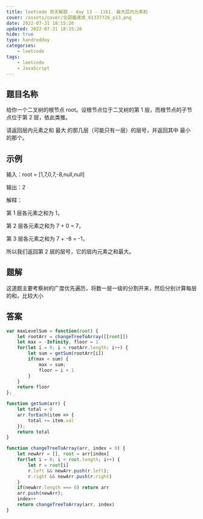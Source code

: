 ```yaml
---
title: leetcode 百天解题 - day 13 - 1161. 最大层内元素和
cover: /assets/cover/全図鑑達成_61337726_p13.png
date: 2022-07-31 18:15:26
updated: 2022-07-31 18:15:26
hide: true
type: handredday
categories:
    - leetcode
tags:
    - leetcode
    - JavaScript
---
```

## 题目名称

给你一个二叉树的根节点 root。设根节点位于二叉树的第 1 层，而根节点的子节点位于第 2 层，依此类推。

请返回层内元素之和 最大 的那几层（可能只有一层）的层号，并返回其中 最小 的那个。

## 示例

输入：root = [1,7,0,7,-8,null,null]

输出：2

解释：

第 1 层各元素之和为 1，

第 2 层各元素之和为 7 + 0 = 7，

第 3 层各元素之和为 7 + -8 = -1，

所以我们返回第 2 层的层号，它的层内元素之和最大。

## 题解

这道题主要考察树的广度优先遍历，将数一层一级的分割开来，然后分别计算每层的和，比较大小

## 答案

~~~js
var maxLevelSum = function(root) {
    let rootArr = changeTreeToArray([[root]])
    let max = -Infinity, floor = 1
    for(let i = 0; i < rootArr.length; i++) {
        let sum = getSum(rootArr[i])
        if(max < sum) {
            max = sum;
            floor = i + 1
        }
    }
    return floor
};

function getSum(arr) {
    let total = 0
    arr.forEach(item => {
        total += item.val
    });
    return total
}

function changeTreeToArray(arr, index = 0) {
    let newArr = [], root = arr[index]
    for(let i = 0; i < root.length; i++) {
        let r = root[i]
        r.left && newArr.push(r.left);
        r.right && newArr.push(r.right)
    }
    if(newArr.length === 0) return arr
    arr.push(newArr);
    index++
    return changeTreeToArray(arr, index)
}
~~~
